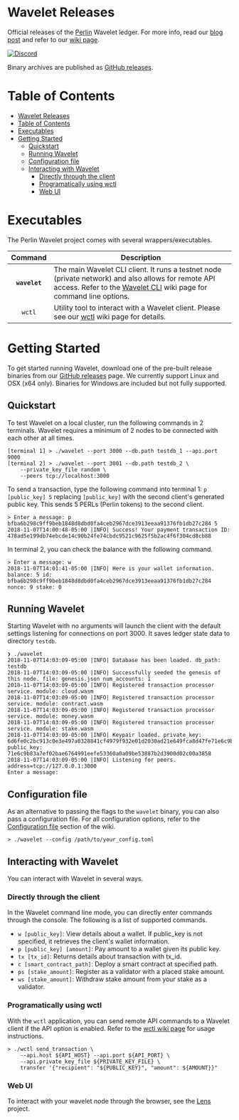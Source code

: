 # Wavelet Releases

Official releases of the [Perlin][perlin] Wavelet ledger. For more info, read our [blog post][wavelet-ledger] and refer to our [wiki page][wiki].

[![Discord][discord-shield]][discord]

Binary archives are published as [GitHub releases][github-releases].

# Table of Contents
- [Wavelet Releases](#wavelet-releases)
- [Table of Contents](#table-of-contents)
- [Executables](#executables)
- [Getting Started](#getting-started)
    - [Quickstart](#quickstart)
    - [Running Wavelet](#running-wavelet)
    - [Configuration file](#configuration-file)
    - [Interacting with Wavelet](#interacting-with-wavelet)
        - [Directly through the client](#directly-through-the-client)
        - [Programatically using wctl](#programatically-using-wctl)
        - [Web UI](#web-ui)

# Executables

The Perlin Wavelet project comes with several wrappers/executables.

| Command    | Description |
|:----------:|-------------|
| **`wavelet`** | The main Wavelet CLI client. It runs a testnet node (private network) and also allows for remote API access. Refer to the [Wavelet CLI][wiki-wavelet-cli] wiki page for command line options. |
| `wctl` | Utility tool to interact with a Wavelet client. Please see our [wctl][wiki-wctl] wiki page for details. |

# Getting Started

To get started running Wavelet, download one of the pre-built release binaries from our [GitHub releases][github-releases] page. We currently support Linux and OSX (x64 only). Binaries for Windows are included but not fully supported.

## Quickstart

To test Wavelet on a local cluster, run the following commands in 2 terminals. Wavelet requires a minimum of 2 nodes to be connected with each other at all times.

```shell
[terminal 1] > ./wavelet --port 3000 --db.path testdb_1 --api.port 9000
[terminal 2] > ./wavelet --port 3001 --db.path testdb_2 \
    --private_key_file random \
    --peers tcp://localhost:3000
```

To send a transaction, type the following command into terminal 1: `p [public_key] 5` replacing `[public_key]` with the second client's generated public key. This sends 5 PERLs (Perlin tokens) to the second client.

```shell
> Enter a message: p bfba6b298c9ff9beb1848d8dbd0fa4ceb2967dce3913eeaa91376fb1db27c284 5
2018-11-07T14:00:48-05:00 |INFO| Success! Your payment transaction ID: 478ad5e199db74ebcde14c90b24fe74cbdc9521c9625f5b2ac4f6f304cd8cb88
```

In terminal 2, you can check the balance with the following command.

```shell
> Enter a message: w
2018-11-07T14:01:41-05:00 |INFO| Here is your wallet information. balance: 5 id: bfba6b298c9ff9beb1848d8dbd0fa4ceb2967dce3913eeaa91376fb1db27c284 nonce: 9 stake: 0
```


## Running Wavelet

Starting Wavelet with no arguments will launch the client with the default settings listening for connections on port 3000. It saves ledger state data to directory `testdb`.

```shell
❯ ./wavelet
2018-11-07T14:03:09-05:00 |INFO| Database has been loaded. db_path: testdb
2018-11-07T14:03:09-05:00 |INFO| Successfully seeded the genesis of this node. file: genesis.json num_accounts: 1
2018-11-07T14:03:09-05:00 |INFO| Registered transaction processor service. module: cloud.wasm
2018-11-07T14:03:09-05:00 |INFO| Registered transaction processor service. module: contract.wasm
2018-11-07T14:03:09-05:00 |INFO| Registered transaction processor service. module: money.wasm
2018-11-07T14:03:09-05:00 |INFO| Registered transaction processor service. module: stake.wasm
2018-11-07T14:03:09-05:00 |INFO| Keypair loaded. private_key: 6d6fe0c2bc913c0e3e497a0328841cf4979f932e01d2030ad21e649fca8d47fe71e6c9b83a7ef02bae6764991eefe53360a0a09be53887b2d3900d02c00a3858 public_key: 71e6c9b83a7ef02bae6764991eefe53360a0a09be53887b2d3900d02c00a3858
2018-11-07T14:03:09-05:00 |INFO| Listening for peers. address=tcp://127.0.0.1:3000
Enter a message:
```


## Configuration file

As an alternative to passing the flags to the `wavelet` binary, you can also pass a configuration file. For all configuration options, refer to the [Configuration file][wiki-wavelet-configuration-file] section of the wiki.

```shell
> ./wavelet --config /path/to/your_config.toml
```

## Interacting with Wavelet

You can interact with Wavelet in several ways.

### Directly through the client

In the Wavelet command line mode, you can directly enter commands through the console. The following is a list of supported commands.

* `w [public_key]`: View details about a wallet. If public_key is not specified, it retrieves the client's wallet information.
* `p [public_key] [amount]`: Pay amount to a wallet given its public key.
* `tx [tx_id]`: Returns details about transaction with tx_id.
* `c [smart_contract_path]`: Deploy a smart contract at specified path.
* `ps [stake_amount]`: Register as a validator with a placed stake amount.
* `ws [stake_amount]`: Withdraw stake amount from your stake as a validator.

### Programatically using wctl

With the `wctl` application, you can send remote API commands to a Wavelet client if the API option is enabled. Refer to the [wctl wiki page][wiki-wctl] for usage instructions.

```shell
> ./wctl send_transaction \
    --api.host ${API_HOST} --api.port ${API_PORT} \
    --api.private_key_file ${PRIVATE_KEY_FILE} \
    transfer '{"recipient": "${PUBLIC_KEY}", "amount": ${AMOUNT}}"
```

### Web UI

To interact with your wavelet node through the browser, see the [Lens](https://github.com/perlin-network/lens) project.

[perlin]: https://www.perlin.net
[wavelet-ledger]: https://medium.com/perlin-network/wavelet-a-metastable-sybil-resistant-ledger-517ea7ee9031
[discord-shield]: https://img.shields.io/discord/458332417909063682.svg
[discord]: https://discord.gg/dMYfDPM
[github-releases]: https://github.com/perlin-network/wavelet-bin/releases
[wiki]: https://github.com/perlin-network/wavelet-bin/wiki
[wiki-wavelet-cli]: https://github.com/perlin-network/wavelet-bin/wiki/Command-Line-Options
[wiki-wctl]: https://github.com/perlin-network/wavelet-bin/wiki/wctl
[wiki-wavelet-configuration-file]: https://github.com/perlin-network/wavelet-bin/wiki/Configuration-File
